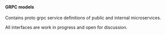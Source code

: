 #### GRPC models

Contains proto grpc service definitions of public and internal microservices.

All interfaces are work in progress and open for discussion.